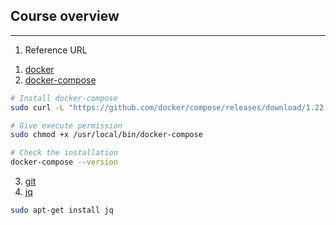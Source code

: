 ## Course overview  
- - - -  
1. Reference URL  
1) [docker](https://docs.docker.com/ee/)  
2) [docker-compose](https://docs.docker.com/compose/compose-file/)  
```bash
# Install docker-compose  
sudo curl -L "https://github.com/docker/compose/releases/download/1.22.0/docker-compose-$(uname -s)-$(uname -m)" -o /usr/local/bin/docker-compose

# Give execute permission  
sudo chmod +x /usr/local/bin/docker-compose

# Check the installation  
docker-compose --version
```

3) [git](https://git-scm.com/)  
4) [jq](https://stedolan.github.io/jq/)
```bash
sudo apt-get install jq
```